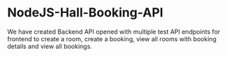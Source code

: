 # NodeJS-Hall-Booking-API
We have created Backend API opened with multiple test API endpoints for frontend to create a room, create a booking, view all rooms with booking details and view all bookings. 
